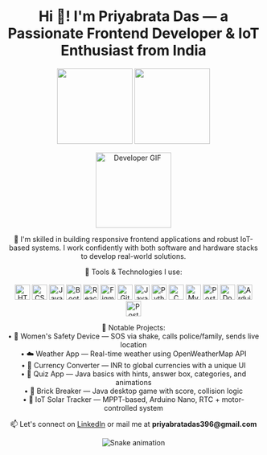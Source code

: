 <h1 align="center">Hi 👋! I'm Priyabrata Das — a Passionate Frontend Developer & IoT Enthusiast from India</h1>

<p align="center">
  <img src="https://github-readme-stats.vercel.app/api?username=daspriyabratya007&hide_title=false&hide_rank=false&show_icons=true&include_all_commits=true&count_private=true&disable_animations=false&theme=dracula&locale=en&hide_border=false" height="150" />
  <img src="https://github-readme-stats.vercel.app/api/top-langs?username=daspriyabratya007&locale=en&hide_title=false&layout=compact&card_width=320&langs_count=5&theme=dracula&hide_border=false" height="150" />
</p>

<p align="center">
  <img align="center" height="150" src="https://i.imgflip.com/65efzo.gif" alt="Developer GIF" />
</p>

<p align="center">
🧠 I'm skilled in building responsive frontend applications and robust IoT-based systems.  
I work confidently with both software and hardware stacks to develop real-world solutions.
</p>

<p align="center">
🚀 Tools & Technologies I use:
<br><br>
<img src="https://cdn.jsdelivr.net/gh/devicons/devicon/icons/html5/html5-original.svg" height="30" alt="HTML5"/>
<img src="https://cdn.jsdelivr.net/gh/devicons/devicon/icons/css3/css3-original.svg" height="30" alt="CSS3"/>
<img src="https://cdn.jsdelivr.net/gh/devicons/devicon/icons/javascript/javascript-original.svg" height="30" alt="JavaScript"/>
<img src="https://cdn.jsdelivr.net/gh/devicons/devicon/icons/bootstrap/bootstrap-original.svg" height="30" alt="Bootstrap"/>
<img src="https://cdn.jsdelivr.net/gh/devicons/devicon/icons/react/react-original.svg" height="30" alt="React"/>
<img src="https://cdn.jsdelivr.net/gh/devicons/devicon/icons/figma/figma-original.svg" height="30" alt="Figma"/>
<img src="https://cdn.jsdelivr.net/gh/devicons/devicon/icons/git/git-original.svg" height="30" alt="Git"/>
<img src="https://cdn.jsdelivr.net/gh/devicons/devicon/icons/java/java-original.svg" height="30" alt="Java"/>
<img src="https://cdn.jsdelivr.net/gh/devicons/devicon/icons/python/python-original.svg" height="30" alt="Python"/>
<img src="https://cdn.jsdelivr.net/gh/devicons/devicon/icons/c/c-original.svg" height="30" alt="C"/>
<img src="https://cdn.jsdelivr.net/gh/devicons/devicon/icons/mysql/mysql-original.svg" height="30" alt="MySQL"/>
<img src="https://cdn.jsdelivr.net/gh/devicons/devicon/icons/postgresql/postgresql-original.svg" height="30" alt="PostgreSQL"/>
<img src="https://cdn.jsdelivr.net/gh/devicons/devicon/icons/docker/docker-original.svg" height="30" alt="Docker"/>
<img src="https://cdn.jsdelivr.net/gh/devicons/devicon/icons/arduino/arduino-original.svg" height="30" alt="Arduino"/>
<img src="https://www.vectorlogo.zone/logos/getpostman/getpostman-icon.svg" height="30" alt="Postman"/>
</p>

<p align="center">
📌 Notable Projects:<br>
• 🚨 Women's Safety Device — SOS via shake, calls police/family, sends live location<br>
• ☁️ Weather App — Real-time weather using OpenWeatherMap API<br>
• 💱 Currency Converter — INR to global currencies with a unique UI<br>
• 🧠 Quiz App — Java basics with hints, answer box, categories, and animations<br>
• 🧱 Brick Breaker — Java desktop game with score, collision logic<br>
• 🔆 IoT Solar Tracker — MPPT-based, Arduino Nano, RTC + motor-controlled system
</p>

<p align="center">
📫 Let's connect on <a href="https://linkedin.com/in/priyabrata-das-3724a6258" target="_blank">LinkedIn</a>  
or mail me at <strong>priyabratadas396@gmail.com</strong>
</p>

<p align="center">
  <img src="https://raw.githubusercontent.com/daspriyabratya007/daspriyabratya007/output/snake.svg" alt="Snake animation" />
</p>

